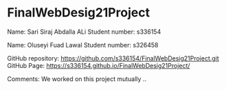 # FinalWebDesig21Project


Name: Sari Siraj Abdalla ALi 
Student number: s336154


Name: Oluseyi Fuad Lawal
Student number: s326458



GitHub repository: https://github.com/s336154/FinalWebDesig21Project.git
GitHub Page: https://s336154.github.io/FinalWebDesig21Project/



Comments: We worked on this project mutually ..

